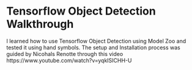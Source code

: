 # Tensorflow Object Detection Walkthrough
<p> I learned how to use Tensorflow Object Detection using Model Zoo and tested it using hand symbols.
<a>The setup and Installation process was guided by Nicohals Renotte through this video https://www.youtube.com/watch?v=yqkISICHH-U</a>

